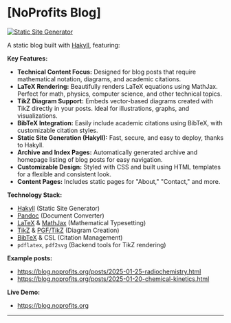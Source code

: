 # [NoProfits Blog]

[![Static Site Generator](https://img.shields.io/badge/Generator-Hakyll-blueviolet.svg)](https://jaspervdj.be/hakyll/)

A static blog built with [Hakyll](https://jaspervdj.be/hakyll/), featuring:

**Key Features:**

* **Technical Content Focus:**  Designed for blog posts that require mathematical notation, diagrams, and academic citations.
* **LaTeX Rendering:** Beautifully renders LaTeX equations using MathJax. Perfect for math, physics, computer science, and other technical topics.
* **TikZ Diagram Support:** Embeds vector-based diagrams created with TikZ directly in your posts. Ideal for illustrations, graphs, and visualizations.
* **BibTeX Integration:**  Easily include academic citations using BibTeX, with customizable citation styles.
* **Static Site Generation (Hakyll):** Fast, secure, and easy to deploy, thanks to Hakyll.
* **Archive and Index Pages:**  Automatically generated archive and homepage listing of blog posts for easy navigation.
* **Customizable Design:**  Styled with CSS and built using HTML templates for a flexible and consistent look.
* **Content Pages:** Includes static pages for "About," "Contact," and more.

**Technology Stack:**

* [Hakyll](https://jaspervdj.be/hakyll/) (Static Site Generator)
* [Pandoc](https://pandoc.org/) (Document Converter)
* [LaTeX](https://www.latex-project.org/) & [MathJax](https://www.mathjax.org/) (Mathematical Typesetting)
* [TikZ](https://tikz.dev/) & [PGF/TikZ](https://pgf-tikz.github.io/) (Diagram Creation)
* [BibTeX](https://www.bibtex.org/) & CSL (Citation Management)
* `pdflatex`, `pdf2svg` (Backend tools for TikZ rendering)

**Example posts:**

* https://blog.noprofits.org/posts/2025-01-25-radiochemistry.html
* https://blog.noprofits.org/posts/2025-01-20-chemical-kinetics.html

**Live Demo:**

* https://blog.noprofits.org

---